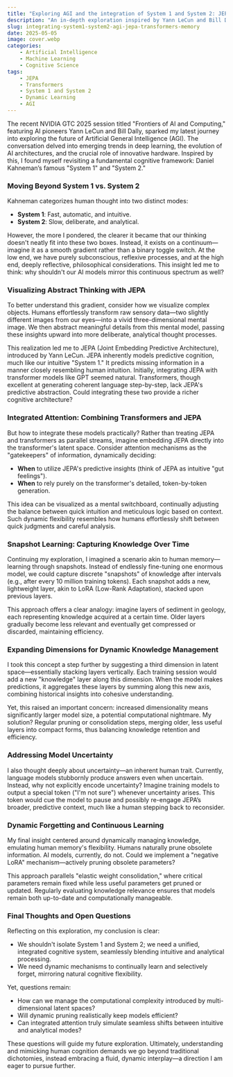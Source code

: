 ```yaml
---
title: "Exploring AGI and the integration of System 1 and System 2: JEPA, Transformers, and Dynamic Memory"
description: "An in-depth exploration inspired by Yann LeCun and Bill Dally's GTC 2025 discussion, detailing my thinking process on integrating JEPA with transformer models and developing dynamic learning and memory management in AGI."
slug: integrating-system1-system2-agi-jepa-transformers-memory
date: 2025-05-05
image: cover.webp
categories:
    - Artificial Intelligence
    - Machine Learning
    - Cognitive Science
tags:
    - JEPA
    - Transformers
    - System 1 and System 2
    - Dynamic Learning
    - AGI
---
```


The recent NVIDIA GTC 2025 session titled "Frontiers of AI and Computing," featuring AI pioneers Yann LeCun and Bill Dally, sparked my latest journey into exploring the future of Artificial General Intelligence (AGI). The conversation delved into emerging trends in deep learning, the evolution of AI architectures, and the crucial role of innovative hardware. Inspired by this, I found myself revisiting a fundamental cognitive framework: Daniel Kahneman’s famous "System 1" and "System 2."

### Moving Beyond System 1 vs. System 2

Kahneman categorizes human thought into two distinct modes:

* **System 1**: Fast, automatic, and intuitive.
* **System 2**: Slow, deliberate, and analytical.

However, the more I pondered, the clearer it became that our thinking doesn't neatly fit into these two boxes. Instead, it exists on a continuum—imagine it as a smooth gradient rather than a binary toggle switch. At the low end, we have purely subconscious, reflexive processes, and at the high end, deeply reflective, philosophical considerations. This insight led me to think: why shouldn't our AI models mirror this continuous spectrum as well?

### Visualizing Abstract Thinking with JEPA

To better understand this gradient, consider how we visualize complex objects. Humans effortlessly transform raw sensory data—two slightly different images from our eyes—into a vivid three-dimensional mental image. We then abstract meaningful details from this mental model, passing these insights upward into more deliberate, analytical thought processes.

This realization led me to JEPA (Joint Embedding Predictive Architecture), introduced by Yann LeCun. JEPA inherently models predictive cognition, much like our intuitive "System 1." It predicts missing information in a manner closely resembling human intuition. Initially, integrating JEPA with transformer models like GPT seemed natural. Transformers, though excellent at generating coherent language step-by-step, lack JEPA's predictive abstraction. Could integrating these two provide a richer cognitive architecture?

### Integrated Attention: Combining Transformers and JEPA

But how to integrate these models practically? Rather than treating JEPA and transformers as parallel streams, imagine embedding JEPA directly into the transformer's latent space. Consider attention mechanisms as the "gatekeepers" of information, dynamically deciding:

* **When** to utilize JEPA's predictive insights (think of JEPA as intuitive "gut feelings").
* **When** to rely purely on the transformer's detailed, token-by-token generation.

This idea can be visualized as a mental switchboard, continually adjusting the balance between quick intuition and meticulous logic based on context. Such dynamic flexibility resembles how humans effortlessly shift between quick judgments and careful analysis.

### Snapshot Learning: Capturing Knowledge Over Time

Continuing my exploration, I imagined a scenario akin to human memory—learning through snapshots. Instead of endlessly fine-tuning one enormous model, we could capture discrete "snapshots" of knowledge after intervals (e.g., after every 10 million training tokens). Each snapshot adds a new, lightweight layer, akin to LoRA (Low-Rank Adaptation), stacked upon previous layers.

This approach offers a clear analogy: imagine layers of sediment in geology, each representing knowledge acquired at a certain time. Older layers gradually become less relevant and eventually get compressed or discarded, maintaining efficiency.

### Expanding Dimensions for Dynamic Knowledge Management

I took this concept a step further by suggesting a third dimension in latent space—essentially stacking layers vertically. Each training session would add a new "knowledge" layer along this dimension. When the model makes predictions, it aggregates these layers by summing along this new axis, combining historical insights into cohesive understanding.

Yet, this raised an important concern: increased dimensionality means significantly larger model size, a potential computational nightmare. My solution? Regular pruning or consolidation steps, merging older, less useful layers into compact forms, thus balancing knowledge retention and efficiency.

### Addressing Model Uncertainty

I also thought deeply about uncertainty—an inherent human trait. Currently, language models stubbornly produce answers even when uncertain. Instead, why not explicitly encode uncertainty? Imagine training models to output a special token ("I'm not sure") whenever uncertainty arises. This token would cue the model to pause and possibly re-engage JEPA’s broader, predictive context, much like a human stepping back to reconsider.

### Dynamic Forgetting and Continuous Learning

My final insight centered around dynamically managing knowledge, emulating human memory's flexibility. Humans naturally prune obsolete information. AI models, currently, do not. Could we implement a "negative LoRA" mechanism—actively pruning obsolete parameters?

This approach parallels "elastic weight consolidation," where critical parameters remain fixed while less useful parameters get pruned or updated. Regularly evaluating knowledge relevance ensures that models remain both up-to-date and computationally manageable.

### Final Thoughts and Open Questions

Reflecting on this exploration, my conclusion is clear:

* We shouldn't isolate System 1 and System 2; we need a unified, integrated cognitive system, seamlessly blending intuitive and analytical processing.
* We need dynamic mechanisms to continually learn and selectively forget, mirroring natural cognitive flexibility.

Yet, questions remain:

* How can we manage the computational complexity introduced by multi-dimensional latent spaces?
* Will dynamic pruning realistically keep models efficient?
* Can integrated attention truly simulate seamless shifts between intuitive and analytical modes?

These questions will guide my future exploration. Ultimately, understanding and mimicking human cognition demands we go beyond traditional dichotomies, instead embracing a fluid, dynamic interplay—a direction I am eager to pursue further.
